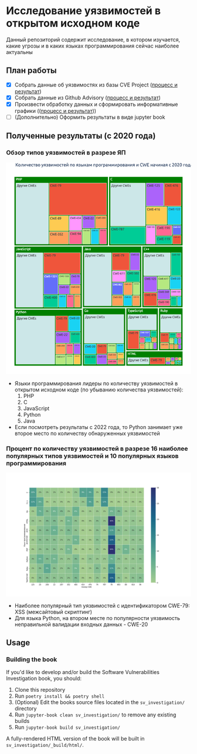 # Исследование уязвимостей в открытом исходном коде

Данный репозиторий содержит исследование, в котором изучается, какие угрозы и в каких языках программирования сейчас наиболее актуальны

## План работы

- [x] Собрать данные об уязвимостях из базы CVE Project ([процесс и результат](sv_investigation/cve_project_process.ipynb))
- [x] Собрать данные из Github Advisory ([процесс и результат](sv_investigation/github_advisory_process.ipynb))
- [x] Произвести обработку данных и сформировать информативные графики (([процесс и результат](sv_investigation/process_cve_data.ipynb)))
- [ ] (Дополнительно) Оформить результаты в виде jupyter book

## Полученные результаты (с 2020 года)

### Обзор типов уязвимостей в разрезе ЯП

![Типы уязвимостей в разрезе ЯП](sv_investigation/images/cwe_language_treemap.png)

- Языки программирования лидеры по количеству уязвимостей в открытом исходном коде (по убыванию количества уязвимостей):
    1. PHP
    2. C
    3. JavaScript
    4. Python
    5. Java
- Если посмотреть результаты с 2022 года, то Python занимает уже второе место по количеству обнаруженных уязвимостей

### Процент по количеству уязвимостей в разрезе 16 наиболее популярных типов уязвимостей и 10 популярных языков программирования

![](sv_investigation/images/cwe_language_heatmap.png)

- Наиболее популярный тип уязвимостей с идентификатором CWE-79: XSS (межсайтовый скриптинг)
- Для языка Python, на втором месте по популярности уязвимость неправильной валидации входных данных - CWE-20

## Usage

### Building the book

If you'd like to develop and/or build the Software Vulnerabilities Investigation book, you should:

1. Clone this repository
2. Run `poetry install && poetry shell`
3. (Optional) Edit the books source files located in the `sv_investigation/` directory
4. Run `jupyter-book clean sv_investigation/` to remove any existing builds
5. Run `jupyter-book build sv_investigation/`

A fully-rendered HTML version of the book will be built in `sv_investigation/_build/html/`.
